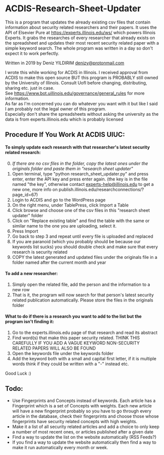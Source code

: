 # ACDIS-Research-Sheet-Updater

This is a program that updates the already existing csv files that contain information about security related researchers and their papers.
It uses the API of Elsevier Pure at https://experts.illinois.edu/ws/ which powers Illinois Experts. It grabs the researches of every
researcher that already exists on the spreadsheet and updates their most recent security related paper with a simple keyword search. The
whole program was written in a day so don't expect it to work perfectly.

Written in 2019 by Deniz YILDIRIM <denizy@protonmail.com>

I wrote this while working for ACDIS in Illinois. I received approval from ACDIS to make this open source BUT this program is PROBABLY still owned by the University of Illinois. Consult UofI before changing, distributing, sharing etc. just in case.  
See https://www.bot.uillinois.edu/governance/general_rules for more information.  
As far as I'm concerned you can do whatever you want with it but like I said I am probably not the legal owner of this program.  
Especially don't share the spreadsheets without asking the university as the data is from experts.illinois.edu which is probably licensed

## Procedure If You Work At ACDIS UIUC:

#### To simply update each research with that researcher's latest security related research:

0. *If there are no csv files in the folder, copy the latest ones under the originals folder and paste them in "research sheet updater"*
1. Open terminal, type "python research_sheet_updater.py" and press enter, enter the API key and press enter again.
(the key is in the file named "the key", otherwise contact experts-help@illinois.edu to get a new one, more info on publish.illinois.edu/researchconnections/?page_id=67)
2. Login to ACDIS and go to the WordPress page
3. On the right menu, under TablePress, click Import a Table
4. Click browse and choose one of the csv files in this "research sheet updater" folder
5. Click on "Replace existing table" and find the table with the same or similar name to the one you are uploading, select it.
6. Press Import
7. Go back to step 3 and repeat until every file is uploaded and replaced
8. If you are paranoid (which you probably should be because our keywords list sucks) you should double check and make sure that every research is security related
9. COPY the latest generated and updated files under the originals file in a folder named after the current month and year

#### To add a new researcher:

1. Simply open the related file, add the person and the information to a new row
2. That is it, the program will now search for that person's latest security related publication automatically. Please store the files in the originals folder

#### What to do if there is a research you want to add to the list but the program isn't finding it:

1. Go to the experts.illinois.edu page of that research and read its abstract
2. Find word(s) that make this paper security related. THINK THIS CAREFULLY IF YOU ADD A VAGUE KEYWORD NON-SECURITY RELATED PAPERS WILL ALSO BE FOUND
3. Open the keywords file under the keywords folder
4. Add the keyword both with a small and capital first letter, if it is multiple words think if they could be written with a "-" instead etc.

Good Luck :)

## Todo:

* Use Fingerprints and Concepts instead of keywords. Each article has a Fingerprint which is a set of Concepts with weights. Each new article will have a new fingerprint probably so you have to go through every article in the database, check their fingerprints and choose those whose fingerprints have security related concepts with high weights.
* Make it a list of all security related articles and add a choice to only keep a number of most recent ones, or articles published after a given date
* Find a way to update the list on the website automatically (RSS Feeds?)
* If you find a way to update the website automatically then find a way to make it run automatically every month or week.
